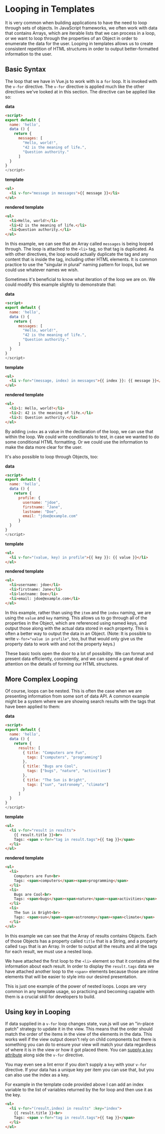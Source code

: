 # Looping in Templates

It is very common when building applications to have the need to loop through sets of objects. In JavaScript frameworks, we often work with data that contains Arrays, which are iterable lists that we can process in a loop, or we want to loop through the properties of an Object in order to enumerate the data for the user. Looping in templates allows us to create consistent repetition of HTML structures in order to output better-formatted information to the user.

## Basic Syntax

The loop that we have in Vue.js to work with is a `for` loop. It is invoked with the `v-for` directive. The `v-for` directive is applied much like the other directives we've looked at in this section. The directive can be applied like so:

**data**

```html
<script>
export default {
  name: 'hello',
  data () {
    return {
      messages: [
        "Hello, world!",
        "42 is the meaning of life.",
        "Question authority."
      ]
  }
}
</script>
```

**template**

```html
<ul>
  <li v-for="message in messages">{{ message }}</li>
</ul>
```

**rendered template**

```html
<ul>
  <li>Hello, world!</li>
  <li>42 is the meaning of life.</li>
  <li>Question authority.</li>
</ul>
```

In this example, we can see that an Array called `messages` is being looped through. The loop is attached to the `<li>` tag, so that tag is duplicated. As with other directives, the loop would actually duplicate the tag and any content that is inside the tag, including other HTML elements. It is common practice to use the "singular in plural" naming pattern for loops, but we could use whatever names we wish.

Sometimes it's beneficial to know what iteration of the loop we are on. We could modify this example slightly to demonstrate that:

**data**

```html
<script>
export default {
  name: 'hello',
  data () {
    return {
      messages: [
        "Hello, world!",
        "42 is the meaning of life.",
        "Question authority."
      ]
  }
}
</script>
```

**template**

```html
<ul>
  <li v-for="(message, index) in messages">{{ index }}: {{ message }}</li>
</ul>
```

**rendered template**

```html
<ul>
  <li>1: Hello, world!</li>
  <li>2: 42 is the meaning of life.</li>
  <li>3: Question authority.</li>
</ul>
```

By adding `index` as a value in the declaration of the loop, we can use that within the loop. We could write conditionals to test, in case we wanted to do some conditional HTML formatting. Or we could use the information to make the data more clear for the user.

It's also possible to loop through Objects, too:

**data**

```html
<script>
export default {
  name: 'hello',
  data () {
    return {
      profile: {
        username: "jdoe",
        firstname: "Jane",
        lastname: "Doe",
        email: "jdoe@example.com"
      }
  }
}
</script>
```

**template**

```html
<ul>
  <li v-for="(value, key) in profile">{{ key }}: {{ value }}</li>
</ul>
```

**rendered template**

```html
<ul>
  <li>username: jdoe</li>
  <li>firstname: Jane</li>
  <li>lastname: Doe</li>
  <li>email: jdoe@example.com</li>
</ul>
```

In this example, rather than using the `item` and the `index` naming, we are using the `value` and `key` naming. This allows us to go through all of the properties in the Object, which are referenced using named keys, and output those along with the actual data stored in each property. This is often a better way to output the data in an Object. \(Note: It is possible to write `v-for="value in profile"`, too, but that would only give us the property data to work with and not the property keys.\)

These basic tools open the door to a lot of possibility. We can format and present data efficiently, consistently, and we can spend a great deal of attention on the details of forming our HTML structures.

## More Complex Looping

Of course, loops can be nested. This is often the case when we are presenting information from some sort of data API. A common example might be a system where we are showing search results with the tags that have been applied to them:

**data**

```html
<script>
export default {
  name: 'hello',
  data () {
    return {
      results: [
        { title: "Computers are Fun",
          tags: ["computers", "programming"]
        },
        { title: "Bugs are Cool",
          tags: ["bugs", "nature", "activities"]
        },
        { title: "The Sun is Bright",
          tags: ["sun", "astronomy", "climate"]
        }
      ]
  }
}
</script>
```

**template**

```html
<ul>
  <li v-for="result in results">
    {{ result.title }}<br>
    Tags: <span v-for="tag in result.tags">{{ tag }}</span>
  </li>
</ul>
```

**rendered template**

```html
<ul>
  <li>
    Computers are Fun<br>
    Tags: <span>computers</span><span>programming</span>
  </li>
  <li>
    Bugs are Cool<br>
    Tags: <span>bugs</span><span>nature</span><span>activities</span>
  </li>
  <li>
    The Sun is Bright<br>
    Tags: <span>sun</span><span>astronomy</span><span>climate</span>
  </li>
</ul>
```

In this example we can see that the Array of results contains Objects. Each of those Objects has a property called `title` that is a String, and a property called `tags` that is an Array. In order to output all the results and all the tags for each result, we must use a nested loop.

We have attached the first loop to the `<li>` element so that it contains all the information about each result. In order to display the `result.tags` data we have attached another loop to the `<span>` elements because those are inline elements that will be easier to style into our desired presentation.

This is just one example of the power of nested loops. Loops are very common in any template usage, so practicing and becoming capable with them is a crucial skill for developers to build.

## Using key in Looping

If data supplied in a `v-for` loop changes state, vue.js will use an "in-place patch" strategy to update it in the view.  This means that the order should match the order of the items in the view of the elements in the data.  This works well if the view output doesn't rely on child components but there is something you can do to ensure your view will match your data regardless of where it is in the view or how it got placed there. You can [supply a `key` attribute](https://vuejs.org/v2/guide/list.html) along side the `v-for` directive.

You may even see a lint error if you don't supply a `key` with your `v-for` directive.  If your data has a unique key per item you can use that, but you can also use the index as a key. 

For example in the template code provided above I can add an index variable to the list of variables returned by the for loop and then use it as the key.

```html
<ul>
  <li v-for="(result,index) in results" :key="index">
    {{ result.title }}<br>
    Tags: <span v-for="tag in result.tags">{{ tag }}</span>
  </li>
</ul>
```



